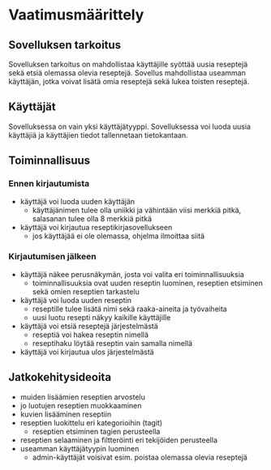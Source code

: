# Vaatimusmäärittely

## Sovelluksen tarkoitus

Sovelluksen tarkoitus on mahdollistaa käyttäjille syöttää uusia reseptejä sekä etsiä olemassa olevia reseptejä. Sovellus mahdollistaa useamman käyttäjän, jotka voivat lisätä omia reseptejä sekä lukea toisten reseptejä.

## Käyttäjät

Sovelluksessa on vain yksi käyttäjätyyppi. Sovelluksessa voi luoda uusia käyttäjiä ja käyttäjien tiedot tallennetaan tietokantaan.

## Toiminnallisuus

### Ennen kirjautumista

- käyttäjä voi luoda uuden käyttäjän
	- käyttäjänimen tulee olla uniikki ja vähintään viisi merkkiä pitkä, salasanan tulee olla 8 merkkiä pitkä
- käyttäjä voi kirjautua reseptikirjasovellukseen
	- jos käyttäjää ei ole olemassa, ohjelma ilmoittaa siitä

### Kirjautumisen jälkeen

- käyttäjä näkee perusnäkymän, josta voi valita eri toiminnallisuuksia
	- toiminnallisuuksia ovat uuden reseptin luominen, reseptien etsiminen sekä omien reseptien tarkastelu
- käyttäjä voi luoda uuden reseptin
	- reseptille tulee lisätä nimi sekä raaka-aineita ja työvaiheita
	- uusi luotu resepti näkyy kaikille käyttäjille
- käyttäjä voi etsiä reseptejä järjestelmästä
	- reseptiä voi hakea reseptin nimellä
	- reseptihaku löytää reseptin vain samalla nimellä
- käyttäjä voi kirjautua ulos järjestelmästä

## Jatkokehitysideoita

- muiden lisäämien reseptien arvostelu
- jo luotujen reseptien muokkaaminen
- kuvien lisääminen reseptiin
- reseptien luokittelu eri kategorioihin (tagit)
	- reseptien etsiminen tagien perusteella
- reseptien selaaminen ja filtteröinti eri tekijöiden perusteella
- useamman käyttäjätyypin luominen
	- admin-käyttäjät voisivat esim. poistaa olemassa olevia reseptejä
